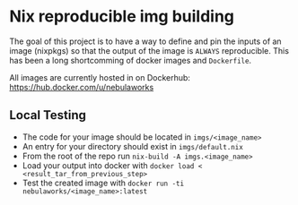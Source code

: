 # Nix reproducible img building

The goal of this project is to have a way to define and pin the inputs of an image (nixpkgs)
so that the output of the image is `ALWAYS` reproducible. This has been a long shortcomming
of docker images and `Dockerfile`.

All images are currently hosted in on Dockerhub: https://hub.docker.com/u/nebulaworks

## Local Testing

* The code for your image should be located in `imgs/<image_name>`
* An entry for your directory should exist in `imgs/default.nix`
* From the root of the repo run `nix-build -A imgs.<image_name>`
* Load your output into docker with `docker load < <result_tar_from_previous_step>`
* Test the created image with `docker run -ti nebulaworks/<image_name>:latest`
